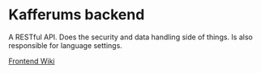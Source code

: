 # Kafferums backend

A RESTful API. Does the security and data handling side of things. Is also responsible for language settings.

[Frontend Wiki](https://bitbucket.org/teamspektrum/kafferumsfrontend/wiki/Home)
